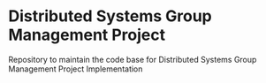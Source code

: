 # Distributed Systems Group Management Project
Repository to maintain the code base for Distributed Systems Group Management Project Implementation
